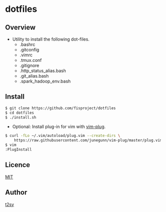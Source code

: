 dotfiles
===

## Overview

* Utility to install the following dot-files.
  - .bashrc
  - .gitconfig
  - .vimrc
  - .tmux.conf
  - .gitignore
  - .http_status_alias.bash
  - .git_alias.bash
  - .spark_hadoop_env.bash

## Install

```bash
$ git clone https://github.com/fisproject/dotfiles
$ cd dotfiles
$ ./install.sh
```

* Optional: Install plug-in for vim with [vim-plug](https://github.com/junegunn/vim-plug).

```bash
$ curl -fLo ~/.vim/autoload/plug.vim --create-dirs \
    https://raw.githubusercontent.com/junegunn/vim-plug/master/plug.vim
$ vim
:PlugInstall
```

## Licence

[MIT](http://opensource.org/licenses/MIT)

## Author

[t2sy](https://github.com/fisproject)
